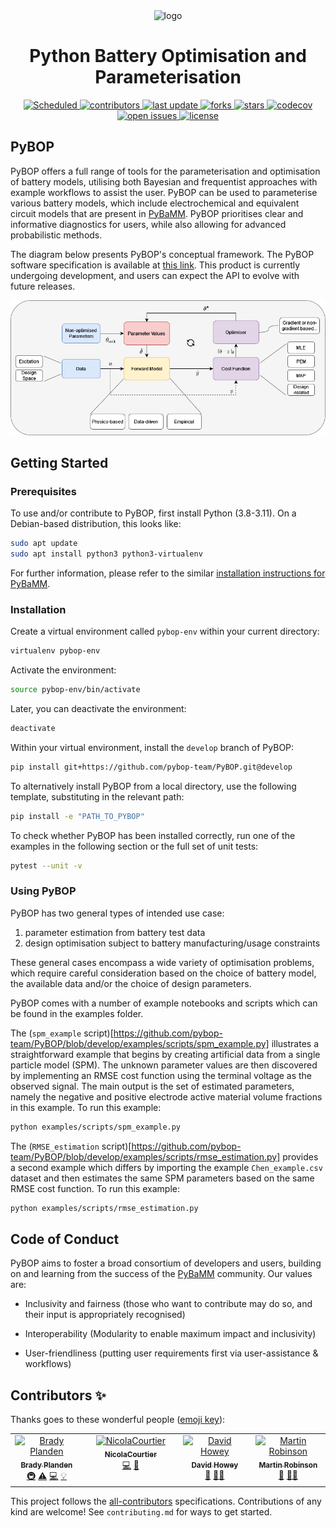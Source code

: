 <div align="center">

  <img src="https://raw.githubusercontent.com/pybop-team/PyBOP/develop/assets/Temp_Logo.png" alt="logo" width="400" height="auto" />
  <h1>Python Battery Optimisation and Parameterisation</h1>

<p>
  <a href="https://github.com/pybop-team/PyBOP/actions/workflows/scheduled_tests.yaml">
    <img src="https://github.com/pybop-team/PyBOP/actions/workflows/scheduled_tests.yaml/badge.svg" alt="Scheduled" />
  </a>
  <a href="https://github.com/pybop-team/PyBOP/graphs/contributors">
    <img src="https://img.shields.io/github/contributors/pybop-team/PyBOP" alt="contributors" />
  </a>
  <a href="">
    <img src="https://img.shields.io/github/last-commit/pybop-team/PyBOP/develop" alt="last update" />
  </a>
  <a href="https://github.com/pybop-team/PyBOPe/network/members">
    <img src="https://img.shields.io/github/forks/pybop-team/PyBOP" alt="forks" />
  </a>
  <a href="https://github.com/pybop-team/PyBOP/stargazers">
    <img src="https://img.shields.io/github/stars/pybop-team/PyBOP" alt="stars" />
  </a>
  <a href="https://codecov.io/gh/pybop-team/PyBOP">
    <img src="https://codecov.io/gh/pybop-team/PyBOP/branch/develop/graph/badge.svg" alt="codecov" />
  </a>
  <a href="https://github.com/pybop-team/PyBOP/issues/">
    <img src="https://img.shields.io/github/issues/pybop-team/PyBOP" alt="open issues" />
  </a>
  <a href="https://github.com/pybop-team/PyBOP/blob/develop/LICENSE">
    <img src="https://img.shields.io/github/license/pybop-team/PyBOP" alt="license" />
  </a>
</p>

</div>

<!-- Software Specification -->
## PyBOP
PyBOP offers a full range of tools for the parameterisation and optimisation of battery models, utilising both Bayesian and frequentist approaches with example workflows to assist the user. PyBOP can be used to parameterise various battery models, which include electrochemical and equivalent circuit models that are present in [PyBaMM](https://pybamm.org/). PyBOP prioritises clear and informative diagnostics for users, while also allowing for advanced probabilistic methods.

The diagram below presents PyBOP's conceptual framework. The PyBOP software specification is available at [this link](https://github.com/pybop-team/software-spec). This product is currently undergoing development, and users can expect the API to evolve with future releases.

<p align="center">
    <img src="https://raw.githubusercontent.com/pybop-team/PyBOP/develop/assets/PyBOP_Architecture.png" alt="Data flows from battery cycling machines to Galv Harvesters, then to the     Galv server and REST API. Metadata can be updated and data read using the web client, and data can be downloaded by the Python client." width="600" />
</p>

<!-- Getting Started -->
## Getting Started

<!-- Installation -->
### Prerequisites
To use and/or contribute to PyBOP, first install Python (3.8-3.11). On a Debian-based distribution, this looks like:

```bash
sudo apt update
sudo apt install python3 python3-virtualenv
```

For further information, please refer to the similar [installation instructions for PyBaMM](https://docs.pybamm.org/en/latest/source/user_guide/installation/GNU-linux.html).

### Installation

Create a virtual environment called `pybop-env` within your current directory:

```bash
virtualenv pybop-env
```

Activate the environment:

```bash
source pybop-env/bin/activate
```

Later, you can deactivate the environment:

```bash
deactivate
```

Within your virtual environment, install the `develop` branch of PyBOP:

```bash
pip install git+https://github.com/pybop-team/PyBOP.git@develop
```

To alternatively install PyBOP from a local directory, use the following template, substituting in the relevant path:

```bash
pip install -e "PATH_TO_PYBOP"
```

To check whether PyBOP has been installed correctly, run one of the examples in the following section or the full set of unit tests:

```bash
pytest --unit -v
```

### Using PyBOP
PyBOP has two general types of intended use case:
1. parameter estimation from battery test data
2. design optimisation subject to battery manufacturing/usage constraints

These general cases encompass a wide variety of optimisation problems, which require careful consideration based on the choice of battery model, the available data and/or the choice of design parameters.

PyBOP comes with a number of example notebooks and scripts which can be found in the examples folder.

The (`spm_example` script)[https://github.com/pybop-team/PyBOP/blob/develop/examples/scripts/spm_example.py] illustrates a straightforward example that begins by creating artificial data from a single particle model (SPM). The unknown parameter values are then discovered by implementing an RMSE cost function using the terminal voltage as the observed signal. The main output is the set of estimated parameters, namely the negative and positive electrode active material volume fractions in this example. To run this example:

```bash
python examples/scripts/spm_example.py
```

The (`RMSE_estimation` script)[https://github.com/pybop-team/PyBOP/blob/develop/examples/scripts/rmse_estimation.py] provides a second example which differs by importing the example `Chen_example.csv` dataset and then estimates the same SPM parameters based on the same RMSE cost function. To run this example:

```bash
python examples/scripts/rmse_estimation.py
```

<!-- Code of Conduct -->
## Code of Conduct

PyBOP aims to foster a broad consortium of developers and users, building on and learning from the success of the [PyBaMM](https://pybamm.org/) community. Our values are:

-   Inclusivity and fairness (those who want to contribute may do so, and their input is appropriately recognised)

-   Interoperability (Modularity to enable maximum impact and inclusivity)

-   User-friendliness (putting user requirements first via user-assistance & workflows)


<!-- Contributing -->
## Contributors ✨

Thanks goes to these wonderful people ([emoji key](https://allcontributors.org/docs/en/emoji-key)):

<!-- ALL-CONTRIBUTORS-LIST:START - Do not remove or modify this section -->
<!-- prettier-ignore-start -->
<!-- markdownlint-disable -->
<table>
  <tbody>
    <tr>
      <td align="center" valign="top" width="14.28%"><a href="http://bradyplanden.github.io"><img src="https://avatars.githubusercontent.com/u/55357039?v=4?s=100" width="100px;" alt="Brady Planden"/><br /><sub><b>Brady Planden</b></sub></a><br /><a href="#infra-BradyPlanden" title="Infrastructure (Hosting, Build-Tools, etc)">🚇</a> <a href="https://github.com/pybop-team/PyBOP/commits?author=BradyPlanden" title="Tests">⚠️</a> <a href="https://github.com/pybop-team/PyBOP/commits?author=BradyPlanden" title="Code">💻</a> <a href="#example-BradyPlanden" title="Examples">💡</a></td>
      <td align="center" valign="top" width="14.28%"><a href="https://github.com/NicolaCourtier"><img src="https://avatars.githubusercontent.com/u/45851982?v=4?s=100" width="100px;" alt="NicolaCourtier"/><br /><sub><b>NicolaCourtier</b></sub></a><br /><a href="https://github.com/pybop-team/PyBOP/commits?author=NicolaCourtier" title="Code">💻</a> <a href="https://github.com/pybop-team/PyBOP/pulls?q=is%3Apr+reviewed-by%3ANicolaCourtier" title="Reviewed Pull Requests">👀</a></td>
      <td align="center" valign="top" width="14.28%"><a href="http://howey.eng.ox.ac.uk"><img src="https://avatars.githubusercontent.com/u/2247552?v=4?s=100" width="100px;" alt="David Howey"/><br /><sub><b>David Howey</b></sub></a><br /><a href="#ideas-davidhowey" title="Ideas, Planning, & Feedback">🤔</a> <a href="#mentoring-davidhowey" title="Mentoring">🧑‍🏫</a></td>
      <td align="center" valign="top" width="14.28%"><a href="http://www.rse.ox.ac.uk"><img src="https://avatars.githubusercontent.com/u/1148404?v=4?s=100" width="100px;" alt="Martin Robinson"/><br /><sub><b>Martin Robinson</b></sub></a><br /><a href="#ideas-martinjrobins" title="Ideas, Planning, & Feedback">🤔</a> <a href="#mentoring-martinjrobins" title="Mentoring">🧑‍🏫</a></td>
    </tr>
  </tbody>
</table>

<!-- markdownlint-restore -->
<!-- prettier-ignore-end -->

<!-- ALL-CONTRIBUTORS-LIST:END -->

This project follows the [all-contributors](https://github.com/all-contributors/all-contributors) specifications. Contributions of any kind are welcome! See `contributing.md` for ways to get started.
